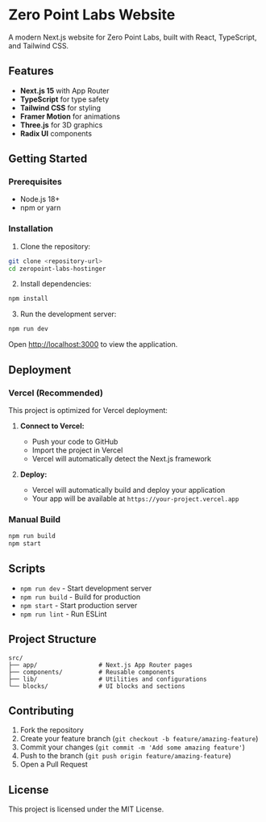 # Zero Point Labs Website

A modern Next.js website for Zero Point Labs, built with React, TypeScript, and Tailwind CSS.

## Features

- **Next.js 15** with App Router
- **TypeScript** for type safety
- **Tailwind CSS** for styling
- **Framer Motion** for animations
- **Three.js** for 3D graphics
- **Radix UI** components

## Getting Started

### Prerequisites

- Node.js 18+ 
- npm or yarn

### Installation

1. Clone the repository:
```bash
git clone <repository-url>
cd zeropoint-labs-hostinger
```

2. Install dependencies:
```bash
npm install
```

3. Run the development server:
```bash
npm run dev
```

Open [http://localhost:3000](http://localhost:3000) to view the application.

## Deployment

### Vercel (Recommended)

This project is optimized for Vercel deployment:

1. **Connect to Vercel:**
   - Push your code to GitHub
   - Import the project in Vercel
   - Vercel will automatically detect the Next.js framework

2. **Deploy:**
   - Vercel will automatically build and deploy your application
   - Your app will be available at `https://your-project.vercel.app`

### Manual Build

```bash
npm run build
npm start
```

## Scripts

- `npm run dev` - Start development server
- `npm run build` - Build for production
- `npm start` - Start production server
- `npm run lint` - Run ESLint

## Project Structure

```
src/
├── app/                 # Next.js App Router pages
├── components/          # Reusable components
├── lib/                 # Utilities and configurations
└── blocks/              # UI blocks and sections
```

## Contributing

1. Fork the repository
2. Create your feature branch (`git checkout -b feature/amazing-feature`)
3. Commit your changes (`git commit -m 'Add some amazing feature'`)
4. Push to the branch (`git push origin feature/amazing-feature`)
5. Open a Pull Request

## License

This project is licensed under the MIT License. 